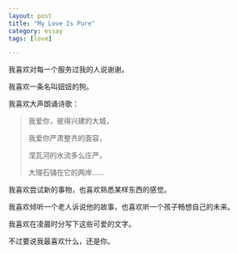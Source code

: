 ```yaml
---
layout: post
title: "My Love Is Pure"
category: essay
tags: [love]

---
```



我喜欢对每一个服务过我的人说谢谢。


我喜欢一条名叫妞妞的狗。


我喜欢大声朗诵诗歌：


> 我爱你，彼得兴建的大城， 
>
>
> 我爱你严肃整齐的面容， 
>
>
> 涅瓦河的水流多么庄严， 
>
>
> 大理石铺在它的两岸…… 


我喜欢尝试新的事物，也喜欢熟悉某样东西的感觉。


我喜欢倾听一个老人诉说他的故事，也喜欢听一个孩子畅想自己的未来。


我喜欢在凌晨时分写下这些可爱的文字。


不过要说我最喜欢什么，还是你。

